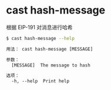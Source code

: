 # cast hash-message

根据 EIP-191 对消息进行哈希

```bash
$ cast hash-message --help
```

```txt
用法： cast hash-message [MESSAGE]

参数：
  [MESSAGE]  The message to hash

选项：
  -h, --help  Print help
```